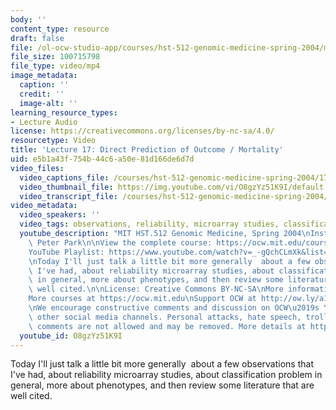 ```yaml
---
body: ''
content_type: resource
draft: false
file: /ol-ocw-studio-app/courses/hst-512-genomic-medicine-spring-2004/mithst_512s04_lec17_360p_16_9.mp4
file_size: 100715798
file_type: video/mp4
image_metadata:
  caption: ''
  credit: ''
  image-alt: ''
learning_resource_types:
- Lecture Audio
license: https://creativecommons.org/licenses/by-nc-sa/4.0/
resourcetype: Video
title: 'Lecture 17: Direct Prediction of Outcome / Mortality'
uid: e5b1a43f-754b-44c6-a50e-81d166de6d7d
video_files:
  video_captions_file: /courses/hst-512-genomic-medicine-spring-2004/17CmBDp-JNGbZpeGUeG8vQChp72nm2pyA_transcript.webvtt
  video_thumbnail_file: https://img.youtube.com/vi/O8gzYz51K9I/default.jpg
  video_transcript_file: /courses/hst-512-genomic-medicine-spring-2004/17CmBDp-JNGbZpeGUeG8vQChp72nm2pyA_transcript.pdf
video_metadata:
  video_speakers: ''
  video_tags: observations, reliability, microarray studies, classification, phenotypes
  youtube_description: "MIT HST.512 Genomic Medicine, Spring 2004\nInstructor: Dr.\
    \ Peter Park\n\nView the complete course: https://ocw.mit.edu/courses/hst-512-genomic-medicine-spring-2004/\n\
    YouTube Playlist: https://www.youtube.com/watch?v=_-gQchCLmXk&list=PLUl4u3cNGP613PJMNmRjAIdBr76goU1V5\n\
    \nToday I'll just talk a little bit more generally  about a few observations that\
    \ I've had, about reliability microarray studies, about classification problem\
    \ in general, more about phenotypes, and then review some literature that are\
    \ well cited.\n\nLicense: Creative Commons BY-NC-SA\nMore information at https://ocw.mit.edu/terms\n\
    More courses at https://ocw.mit.edu\nSupport OCW at http://ow.ly/a1If50zVRlQ\n\
    \nWe encourage constructive comments and discussion on OCW\u2019s YouTube and\
    \ other social media channels. Personal attacks, hate speech, trolling, and inappropriate\
    \ comments are not allowed and may be removed. More details at https://ocw.mit.edu/comments."
  youtube_id: O8gzYz51K9I
---
```

Today I'll just talk a little bit more generally  about a few observations that I've had, about reliability microarray studies, about classification problem in general, more about phenotypes, and then review some literature that are well cited.
